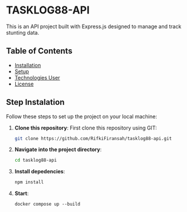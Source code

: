 # TASKLOG88-API

This is an API project built with Express.js designed to manage and track stunting data.

## Table of Contents

- [Installation](#installation)
- [Setup](#setup)
- [Technologies User](#technologies-user)
- [License](#license)

## Step Instalation

Follow these steps to set up the project on your local machine:

1. **Clone this repository**:
    First clone this repository using GIT:
    ```bash
    git clone https://github.com/RifkiFiransah/tasklog88-api.git

2. **Navigate into the project directory**:
    ```bash
    cd tasklog88-api

3. **Install depedencies**:
    ```bash
    npm install

4. **Start**:
    ```
    docker compose up --build